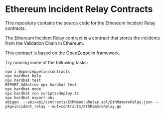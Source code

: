 # Ethereum Incident Relay Contracts
This repository contains the source code for the Ethereum Incident Relay contracts.

The Ethereum Incident Relay contract is a contract that stores the incidents from the Validation Chain in Ethereum.

This contract is based on the [OpenZeppelin](https://openzeppelin.com/) framework. 


Try running some of the following tasks:

```shell
npm i @openzeppelin/contracts 
npx hardhat help
npx hardhat test
REPORT_GAS=true npx hardhat test
npx hardhat node
npx hardhat run scripts/deploy.ts
npx hardhat export-abi 
abigen  --abi=abi/contracts/EthMamoruRelay.sol/EthMamoruRelay.json --pkg=incident_relay --out=contracts/EthMamoruRelay.go
```
